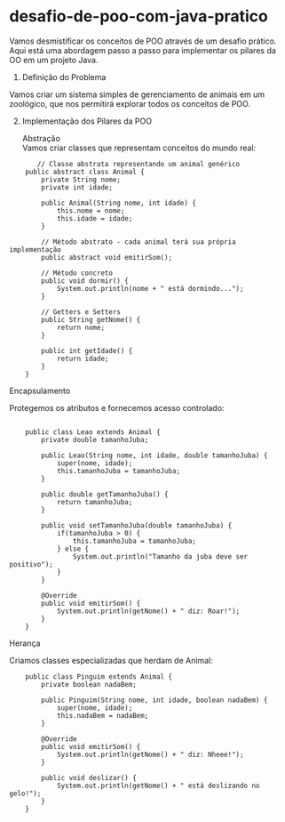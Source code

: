 # desafio-de-poo-com-java-pratico

  Vamos desmistificar os conceitos de POO através de um desafio prático. Aqui está uma abordagem passo a passo para implementar os pilares da OO em um projeto Java.

1. Definição do Problema

  Vamos criar um sistema simples de gerenciamento de animais em um zoológico, que nos permitirá explorar todos os conceitos de POO.

2. Implementação dos Pilares da POO

   Abstração\
   Vamos criar classes que representam conceitos do mundo real:

```
       // Classe abstrata representando um animal genérico
    public abstract class Animal {
        private String nome;
        private int idade;
        
        public Animal(String nome, int idade) {
            this.nome = nome;
            this.idade = idade;
        }
        
        // Método abstrato - cada animal terá sua própria implementação
        public abstract void emitirSom();
        
        // Método concreto
        public void dormir() {
            System.out.println(nome + " está dormindo...");
        }
        
        // Getters e Setters
        public String getNome() {
            return nome;
        }
        
        public int getIdade() {
            return idade;
        }
    }
```

Encapsulamento

Protegemos os atributos e fornecemos acesso controlado:

```

    public class Leao extends Animal {
        private double tamanhoJuba;
        
        public Leao(String nome, int idade, double tamanhoJuba) {
            super(nome, idade);
            this.tamanhoJuba = tamanhoJuba;
        }
        
        public double getTamanhoJuba() {
            return tamanhoJuba;
        }
        
        public void setTamanhoJuba(double tamanhoJuba) {
            if(tamanhoJuba > 0) {
                this.tamanhoJuba = tamanhoJuba;
            } else {
                System.out.println("Tamanho da juba deve ser positivo");
            }
        }
        
        @Override
        public void emitirSom() {
            System.out.println(getNome() + " diz: Roar!");
        }
    }

```

Herança

Criamos classes especializadas que herdam de Animal:

```
    public class Pinguim extends Animal {
        private boolean nadaBem;
        
        public Pinguim(String nome, int idade, boolean nadaBem) {
            super(nome, idade);
            this.nadaBem = nadaBem;
        }
        
        @Override
        public void emitirSom() {
            System.out.println(getNome() + " diz: Nheee!");
        }
        
        public void deslizar() {
            System.out.println(getNome() + " está deslizando no gelo!");
        }
    }
```







